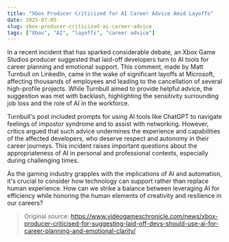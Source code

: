 ```yaml
---
title: "Xbox Producer Criticized for AI Career Advice Amid Layoffs"
date: 2025-07-05
slug: xbox-producer-criticized-ai-career-advice
tags: ["Xbox", "AI", "layoffs", "career advice"]
---
```

In a recent incident that has sparked considerable debate, an Xbox Game Studios producer suggested that laid-off developers turn to AI tools for career planning and emotional support. This comment, made by Matt Turnbull on LinkedIn, came in the wake of significant layoffs at Microsoft, affecting thousands of employees and leading to the cancellation of several high-profile projects. While Turnbull aimed to provide helpful advice, the suggestion was met with backlash, highlighting the sensitivity surrounding job loss and the role of AI in the workforce.

Turnbull's post included prompts for using AI tools like ChatGPT to navigate feelings of impostor syndrome and to assist with networking. However, critics argued that such advice undermines the experience and capabilities of the affected developers, who deserve respect and autonomy in their career journeys. This incident raises important questions about the appropriateness of AI in personal and professional contexts, especially during challenging times.

As the gaming industry grapples with the implications of AI and automation, it's crucial to consider how technology can support rather than replace human experience. How can we strike a balance between leveraging AI for efficiency while honoring the human elements of creativity and resilience in our careers?
> Original source: https://www.videogameschronicle.com/news/xbox-producer-criticised-for-suggesting-laid-off-devs-should-use-ai-for-career-planning-and-emotional-clarity/